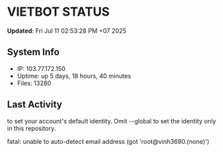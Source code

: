 # VIETBOT STATUS
**Updated**: Fri Jul 11 02:53:28 PM +07 2025

## System Info
- IP: 103.77.172.150
- Uptime: up 5 days, 18 hours, 40 minutes
- Files: 13280

## Last Activity

to set your account's default identity.
Omit --global to set the identity only in this repository.

fatal: unable to auto-detect email address (got 'root@vinh3690.(none)')
